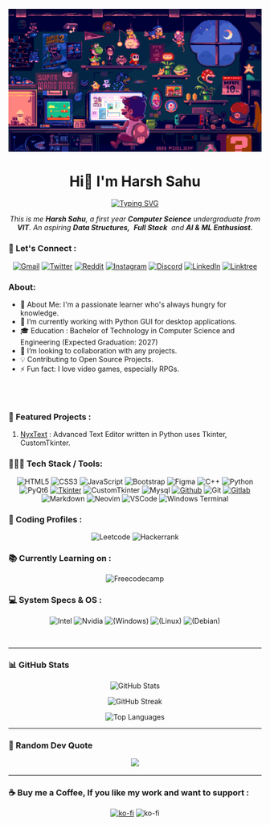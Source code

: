![MasterHead](assets/mario.gif)
<h1 align="center">Hi👋 I'm Harsh Sahu</h1>
<p align="center">
<a href="https://git.io/typing-svg"><img src="https://readme-typing-svg.herokuapp.com?font=Fira+Code&pause=1000&center=true&vCenter=true&random=false&width=600&lines=Computer+Science+Undergraduate;Technology+Connoisseur;Aspiring+AI+and+ML+Engineer;Learning+Fullstack+Development" alt="Typing SVG" /></a>

</p>
<p align="center">
<em>
    This is me <b>Harsh Sahu</b>, a first year <b>Computer Science</b> undergraduate from <b>VIT</b></a>.
    An aspiring <b>Data Structures,</b>&nbsp; <b>Full Stack</b>&nbsp; and <b> AI & ML Enthusiast.</b> </em>
  <br>
</p>

### 🌱 Let's Connect :
<div align="center">

[![Gmail](https://img.shields.io/badge/Gmail-D14836?style=for-the-badge&logo=gmail&logoColor=white)](mailto:dev.hashcodes@gmail.com)
[![Twitter](https://img.shields.io/badge/Twitter-1DA1F2?style=for-the-badge&logo=twitter&logoColor=white)](https://twitter.com/hashcodes_)
[![Reddit](https://img.shields.io/badge/Reddit-FF4500?style=for-the-badge&logo=Reddit&logoColor=white)](https://www.reddit.com/user/parazeeknova)
[![Instagram](https://img.shields.io/badge/Instagram-E4405F?style=for-the-badge&logo=instagram&logoColor=white)](https://www.instagram.com/hashcodes_)
[![Discord](https://img.shields.io/badge/Discord-7289DA?style=for-the-badge&logo=discord&logoColor=white)](https://www.discord.com/users/Parazeeknova#0122)
[![LinkedIn](https://img.shields.io/badge/LinkedIn-0077B5?style=for-the-badge&logo=linkedin&logoColor=white)](https://www.linkedin.com/in/hashk/)
[![Linktree](https://img.shields.io/badge/linktree-39E09B?style=for-the-badge&logo=linktree&logoColor=white)](https://linktr.ee/dev.hashk)

</div>

<h3> About: </h3>

- 🌟 About Me: I'm a passionate learner who's always hungry for knowledge.
- 🔭 I’m currently working with Python GUI for desktop applications.
- 🎓 Education : Bachelor of Technology in Computer Science and Engineering (Expected Graduation: 2027)
- 👯 I’m looking to collaboration with any projects.
- 💡 Contributing to Open Source Projects.
- ⚡ Fun fact: I love video games, especially RPGs.
<br>
&nbsp;

### 🐥 Featured Projects : 
1. [NyxText](https://github.com/parazeeknova/nyxtext) : Advanced Text Editor written in Python uses Tkinter, CustomTkinter.

### 🧑🏻‍💻 Tech Stack / Tools: 
<div align="center">

![HTML5](https://img.shields.io/badge/html5-%23E34F26.svg?style=for-the-badge&logo=html5&logoColor=white)
![CSS3](https://img.shields.io/badge/css3-%231572B6.svg?style=for-the-badge&logo=css3&logoColor=white) 
![JavaScript](https://img.shields.io/badge/JavaScript-F7DF1E?style=for-the-badge&logo=javascript&logoColor=black)
![Bootstrap](https://img.shields.io/badge/Bootstrap-563D7C?style=for-the-badge&logo=bootstrap&logoColor=white)
![Figma](https://img.shields.io/badge/Figma-F24E1E?style=for-the-badge&logo=figma&logoColor=white)
![C++](https://img.shields.io/badge/c++-%2300599C.svg?style=for-the-badge&logo=c%2B%2B&logoColor=white)
![Python](https://img.shields.io/badge/Python-14354C?style=for-the-badge&logo=python&logoColor=white)
![PyQt6](https://img.shields.io/badge/Pyqt6-%2319a463.svg?style=for-the-badge&logo=PyQt6&logoColor=white)
[![Tkinter](https://img.shields.io/badge/Tkinter-GUI%20Library-blueviolet?style=for-the-badge&logo=tkinter)](https://docs.python.org/3/library/tkinter.html)
![CustomTkinter](https://img.shields.io/badge/CustomTkinter-GUI%20Library-orange?style=for-the-badge)
![Mysql](https://img.shields.io/badge/MySQL-00000F?style=for-the-badge&logo=mysql&logoColor=white)
[![Github](https://img.shields.io/badge/GitHub-100000?style=for-the-badge&logo=github&logoColor=white)](https://github.com/parazeeknova)
![Git](https://img.shields.io/badge/GIT-E44C30?style=for-the-badge&logo=git&logoColor=white)
[![Gitlab](https://img.shields.io/badge/GitLab-330F63?style=for-the-badge&logo=gitlab&logoColor=white)](https://gitlab.com/parazeeknova)
![Markdown](https://img.shields.io/badge/Markdown-000000?style=for-the-badge&logo=markdown&logoColor=white)
![Neovim](https://img.shields.io/badge/NeoVim-%2357A143.svg?&style=for-the-badge&logo=neovim&logoColor=white)
![VSCode](https://img.shields.io/badge/Visual_Studio_Code-0078D4?style=for-the-badge&logo=visual%20studio%20code&logoColor=white)
![Windows Terminal](https://img.shields.io/badge/windows%20terminal-4D4D4D?style=for-the-badge&logo=windows%20terminal&logoColor=white)
<br>
</div>

### 👀 Coding Profiles : 
<div align="center">

![Leetcode](https://img.shields.io/badge/-LeetCode-FFA116?style=for-the-badge&logo=LeetCode&logoColor=black)
![Hackerrank](https://img.shields.io/badge/-Hackerrank-2EC866?style=for-the-badge&logo=HackerRank&logoColor=white)
</div>

### 📚 Currently Learning on : 
<div align="center">

![Freecodecamp](https://img.shields.io/badge/freecodecamp-27273D?style=for-the-badge&logo=freecodecamp&logoColor=white)
</div>

<!-- ### ✨ Freelancing : 
<div align="center">

![Upwork](https://img.shields.io/badge/UpWork-6FDA44?style=for-the-badge&logo=Upwork&logoColor=white)
![Fiverr](https://img.shields.io/badge/fiverr-1DBF73?style=for-the-badge&logo=fiverr&logoColor=white)
</div> -->

### 💻 System Specs & OS : 
<div align="center">

![Intel](https://img.shields.io/badge/Intel-Core_i7_12th-0071C5?style=for-the-badge&logo=intel&logoColor=white)
![Nvidia](https://img.shields.io/badge/NVIDIA-RTX3060-76B900?style=for-the-badge&logo=nvidia&logoColor=white)
![(Windows)](https://img.shields.io/badge/Windows-0078D6?style=for-the-badge&logo=windows&logoColor=white)
![(Linux)](https://img.shields.io/badge/Linux-FCC624?style=for-the-badge&logo=linux&logoColor=black)
![(Debian)](https://img.shields.io/badge/Debian-A81D33?style=for-the-badge&logo=debian&logoColor=white)
</div>
&nbsp;

---
### 📊 GitHub Stats

<div align="center">

![GitHub Stats](https://github-readme-stats.vercel.app/api?username=parazeeknova&theme=dark&hide_border=true&include_all_commits=false&count_private=false)
</div>

<div align="center">

![GitHub Streak](https://github-readme-streak-stats.herokuapp.com/?user=parazeeknova&theme=dark&hide_border=true)
</div>

<div align="center">

![Top Languages](https://github-readme-stats.vercel.app/api/top-langs/?username=parazeeknova&theme=dark&hide_border=true&include_all_commits=false&count_private=false&layout=compact&hide=shell)
</div>

---

### 💭 Random Dev Quote  

<div align="center">

![](https://quotes-github-readme.vercel.app/api?type=horizontal&?border=false&theme=dark&)

</div>

---

### ☕ Buy me a Coffee, If you like my work and want to support :
<div align="center">

[![ko-fi](https://img.shields.io/badge/Ko--fi-F16061?style=for-the-badge&logo=ko-fi&logoColor=white)](https://ko-fi.com/J3J0VIXCM)
![ko-fi](https://img.shields.io/badge/PayPal-00457C?style=for-the-badge&logo=paypal&logoColor=white)
<!-- ![Razorpay](https://img.shields.io/badge/Razorpay-02042B?style=for-the-badge&logo=razorpay&logoColor=3395FF) -->
</div>